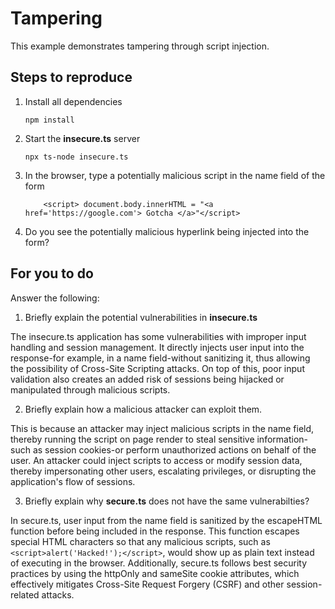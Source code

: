 # Tampering

This example demonstrates tampering through script injection.

## Steps to reproduce

1. Install all dependencies

   `npm install`

2. Start the **insecure.ts** server

   `npx ts-node insecure.ts`

3. In the browser, type a potentially malicious script in the name field of the form

    ```
        <script> document.body.innerHTML = "<a href='https://google.com'> Gotcha </a>"</script>
    ```

4. Do you see the potentially malicious hyperlink being injected into the form?

## For you to do

Answer the following:

1. Briefly explain the potential vulnerabilities in **insecure.ts**

The insecure.ts application has some vulnerabilities with improper input handling and session management. It directly
injects user input into the response-for example, in a name field-without sanitizing it, thus allowing the possibility
of Cross-Site Scripting attacks. On top of this, poor input validation also creates an added risk of sessions being
hijacked or manipulated through malicious scripts.

2. Briefly explain how a malicious attacker can exploit them.

This is because an attacker may inject malicious scripts in the name field, thereby running the script on page render
to steal sensitive information-such as session cookies-or perform unauthorized actions on behalf of the user.
An attacker could inject scripts to access or modify session data, thereby impersonating other users, escalating
privileges, or disrupting the application's flow of sessions.

3. Briefly explain why **secure.ts** does not have the same vulnerabilties?

In secure.ts, user input from the name field is sanitized by the escapeHTML function before being included in the
response. This function escapes special HTML characters so that any malicious scripts, such as
`<script>alert('Hacked!');</script>`, would show up as plain text instead of executing in the browser. 
Additionally, secure.ts follows best security practices by using the httpOnly and sameSite cookie attributes,
which effectively mitigates Cross-Site Request Forgery (CSRF) and other session-related attacks.